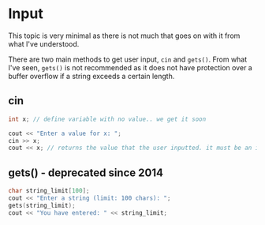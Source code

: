 # Input

This topic is very minimal as there is not much that goes on with it from what I've understood.

There are two main methods to get user input, `cin` and `gets()`. From what I've seen, `gets()` is not recommended as it does not have protection over a buffer overflow if a string exceeds a certain length.

## cin
```cpp
int x; // define variable with no value.. we get it soon

cout << "Enter a value for x: ";
cin >> x;
cout << x; // returns the value that the user inputted. it must be an int.
```

## gets() - deprecated since 2014
```cpp
char string_limit[100];
cout << "Enter a string (limit: 100 chars): ";
gets(string_limit);
cout << "You have entered: " << string_limit;
```